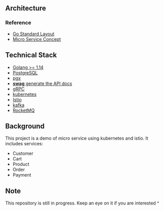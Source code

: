 ## Architecture

### Reference
- [Go Standard Layout](https://github.com/golang-standards/project-layout)
- [Micro Service Concept](https://docs.microsoft.com/en-us/azure/service-fabric/service-fabric-overview-microservices)


## Technical Stack
- [Golang >= 1.14](https://golang.org/)
- [PostgreSQL](https://www.postgresql.org/)
- [pgx](https://github.com/JackC/pgx)
- [**swag** generate the API docs](https://github.com/swaggo/swag)
- [gRPC](https://github.com/grpc/grpc-go)
- [kubernetes](https://kubernetes.io/)
- [Istio](https://istio.io/)
- [kafka](https://kafka.apache.org/)
- [RocketMQ](https://rocketmq.apache.org/)

## Background

This project is a demo of micro service using kubernetes and istio. It includes services:

- Customer
- Cart
- Product
- Order
- Payment

## Note

This repository is still in progress. Keep an eye on it if you are interested ^
